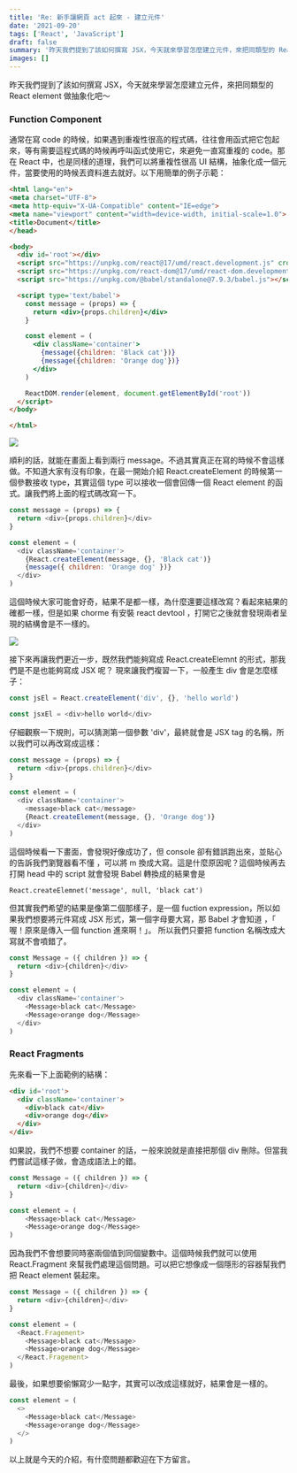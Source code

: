 ```yaml
---
title: 'Re: 新手讓網頁 act 起來 - 建立元件'
date: '2021-09-20'
tags: ['React', 'JavaScript']
draft: false
summary: '昨天我們提到了該如何撰寫 JSX，今天就來學習怎麼建立元件，來把同類型的 React element 做抽象化吧～'
images: []
---
```

昨天我們提到了該如何撰寫 JSX，今天就來學習怎麼建立元件，來把同類型的 React element 做抽象化吧～

### Function Component
通常在寫 code 的時候，如果遇到重複性很高的程式碼，往往會用函式把它包起來，等有需要這程式碼的時候再呼叫函式使用它，來避免一直寫重複的 code。那在 React 中，也是同樣的道理，我們可以將重複性很高 UI 結構，抽象化成一個元件，當要使用的時候丟資料進去就好。以下用簡單的例子示範：

```html
<html lang="en">
<meta charset="UTF-8">
<meta http-equiv="X-UA-Compatible" content="IE=edge">
<meta name="viewport" content="width=device-width, initial-scale=1.0">
<title>Document</title>
</head>

<body>
  <div id='root'></div>
  <script src="https://unpkg.com/react@17/umd/react.development.js" crossorigin></script>
  <script src="https://unpkg.com/react-dom@17/umd/react-dom.development.js" crossorigin></script>
  <script src="https://unpkg.com/@babel/standalone@7.9.3/babel.js"></script>

  <script type='text/babel'>
    const message = (props) => {
      return <div>{props.children}</div>
    }

    const element = (
      <div className='container'>
        {message({children: 'Black cat'})}
        {message({children: 'Orange dog'})}
      </div>
    )

    ReactDOM.render(element, document.getElementById('root'))
  </script>
</body>

</html>


```
![](https://i.imgur.com/xxeyyXn.png)

順利的話，就能在畫面上看到兩行 message。不過其實真正在寫的時候不會這樣做。不知道大家有沒有印象，在最一開始介紹 React.createElement 的時候第一個參數接收 type，其實這個 type 可以接收一個會回傳一個 React element 的函式。讓我們將上面的程式碼改寫一下。

```javascript
const message = (props) => {
  return <div>{props.children}</div>
}

const element = (
  <div className='container'>
    {React.createElement(message, {}, 'Black cat')}
    {message({ children: 'Orange dog' })}
  </div>
)
```
這個時候大家可能會好奇，結果不是都一樣，為什麼還要這樣改寫？看起來結果的確都一樣，但是如果 chorme 有安裝 react devtool ，打開它之後就會發現兩者呈現的結構會是不一樣的。

![](https://i.imgur.com/kLO2ou9.png)


接下來再讓我們更近一步，既然我們能夠寫成 React.createElemnt 的形式，那我們是不是也能夠寫成 JSX 呢？ 現來讓我們複習一下，一般產生 div 會是怎麼樣子：

```javascript
const jsEl = React.createElement('div', {}, 'hello world')

const jsxEl = <div>hello world</div>
```
仔細觀察一下規則，可以猜測第一個參數 'div'，最終就會是 JSX tag 的名稱，所以我們可以再改寫成這樣：

```javascript
const message = (props) => {
  return <div>{props.children}</div>
}

const element = (
  <div className='container'>
    <message>black cat</message>
    {React.createElement(message, {}, 'Orange dog')}
  </div>
)
```
這個時候看一下畫面，會發現好像成功了，但 console 卻有錯誤跑出來，並貼心的告訴我們瀏覽器看不懂 <message> ，可以將 m 換成大寫。這是什麼原因呢？這個時候再去打開 head 中的 script 就會發現 Babel 轉換成的結果會是
```
React.createElemnet('message', null, 'black cat')
```
但其實我們希望的結果是像第二個那樣子，是一個 fuction expression，所以如果我們想要將元件寫成 JSX 形式，第一個字母要大寫，那 Babel 才會知道 ，「 喔！原來是傳入一個 function 進來啊！」。 所以我們只要把 function 名稱改成大寫就不會噴錯了。

```javascript
const Message = ({ children }) => {
  return <div>{children}</div>
}

const element = (
  <div className='container'>
    <Message>black cat</Message>
    <Message>orange dog</Message>
  </div>
)
```

### React Fragments
先來看一下上面範例的結構：
```html
<div id='root'>
  <div className='container'>
    <div>black cat</div>
    <div>orange dog</div>
  </div>
</div>
```
如果說，我們不想要 container 的話，ㄧ般來說就是直接把那個 div 刪除。但當我們嘗試這樣子做，會造成語法上的錯。

```javascript
const Message = ({ children }) => {
  return <div>{children}</div>
}

const element = (
    <Message>black cat</Message>
    <Message>orange dog</Message>
)

```
因為我們不會想要同時塞兩個值到同個變數中。這個時候我們就可以使用 React.Fragment 來幫我們處理這個問題。可以把它想像成一個隱形的容器幫我們把 React element 裝起來。

```javascript
const Message = ({ children }) => {
  return <div>{children}</div>
}

const element = (
  <React.Fragement>
    <Message>black cat</Message>
    <Message>orange dog</Message>
  </React.Fragement>
)
```

最後，如果想要偷懶寫少一點字，其實可以改成這樣就好，結果會是一樣的。

```javascript
const element = (
  <>
    <Message>black cat</Message>
    <Message>orange dog</Message>
  </>
)
```

以上就是今天的介紹，有什麼問題都歡迎在下方留言。
